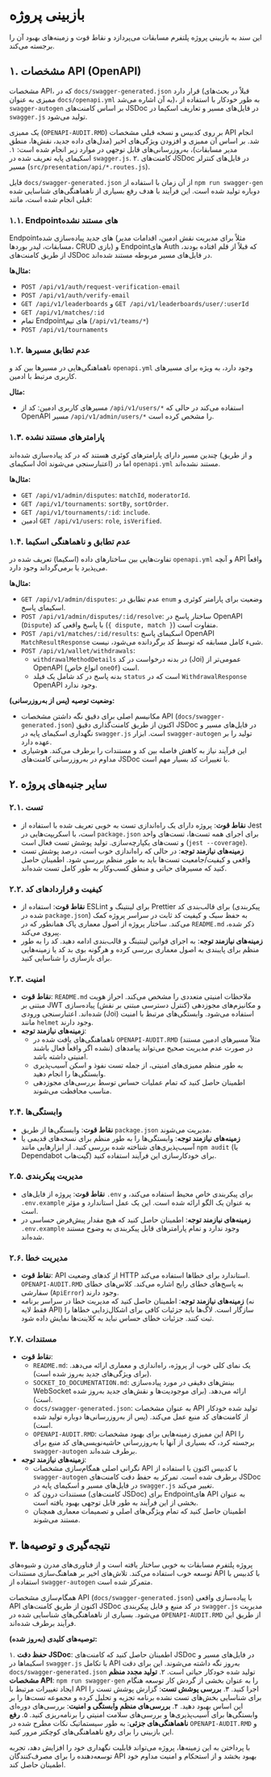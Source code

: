 # بازبینی پروژه

این سند به بازبینی پروژه پلتفرم مسابقات می‌پردازد و نقاط قوت و زمینه‌های بهبود آن را برجسته می‌کند.

## ۱. مشخصات API (OpenAPI)

مشخصات API، که در `docs/swagger-generated.json` قرار دارد (قبلاً در بحث‌های ممیزی به عنوان `docs/openapi.yml` به آن اشاره می‌شد)، به طور خودکار با استفاده از `swagger-autogen` بر اساس کامنت‌های JSDoc در فایل‌های مسیر و تعاریف اسکیما در `swagger.js` تولید می‌شود.

یک ممیزی (`OPENAPI-AUDIT.RMD`) بر روی کدبیس و نسخه قبلی مشخصات API انجام شد. بر اساس آن ممیزی و افزودن ویژگی‌های اخیر (مدل‌های داده جدید، نقش‌ها، منطق مدیر مسابقات)، به‌روزرسانی‌های قابل توجهی در موارد زیر انجام شده است:
۱. اسکیمای پایه تعریف شده در `swagger.js`.
۲. کامنت‌های JSDoc در فایل‌های کنترلر مسیر (`src/presentation/api/*.routes.js`).

فایل `docs/swagger-generated.json` از آن زمان با استفاده از `npm run swagger-gen` دوباره تولید شده است. این فرآیند با هدف رفع بسیاری از ناهماهنگی‌های شناسایی شده قبلی انجام شده است، مانند:

### ۱.۱. Endpointهای مستند نشده
Endpointهای جدید پیاده‌سازی شده (مثلاً برای مدیریت نقش ادمین، اقدامات مدیر مسابقات، لیدر بوردها، CRUD بازی) و Endpointهای Auth که قبلاً از قلم افتاده بودند، از طریق کامنت‌های JSDoc در فایل‌های مسیر مربوطه مستند شده‌اند.

**مثال‌ها:**
*   `POST /api/v1/auth/request-verification-email`
*   `POST /api/v1/auth/verify-email`
*   `GET /api/v1/leaderboards` و `GET /api/v1/leaderboards/user/:userId`
*   `GET /api/v1/matches/:id`
*   تمام Endpointهای تیم (`/api/v1/teams/*`)
*   `POST /api/v1/tournaments`

### ۱.۲. عدم تطابق مسیرها
ناهماهنگی‌هایی در مسیرها بین کد و `openapi.yml` وجود دارد، به ویژه برای مسیرهای کاربری مرتبط با ادمین.

**مثال:**
*   مسیرهای کاربری ادمین: کد از `/api/v1/users/*` استفاده می‌کند در حالی که OpenAPI مسیر `/api/v1/admin/users/*` را مشخص کرده است.

### ۱.۳. پارامترهای مستند نشده
چندین مسیر دارای پارامترهای کوئری هستند که در کد پیاده‌سازی شده‌اند (و از طریق اسکیمای Joi اعتبارسنجی می‌شوند) اما در `openapi.yml` مستند نشده‌اند.

**مثال‌ها:**
*   `GET /api/v1/admin/disputes`: `matchId`, `moderatorId`.
*   `GET /api/v1/tournaments`: `sortBy`, `sortOrder`.
*   `GET /api/v1/tournaments/:id`: `include`.
*   ادمین `GET /api/v1/users`: `role`, `isVerified`.

### ۱.۴. عدم تطابق و ناهماهنگی اسکیما
تفاوت‌هایی بین ساختارهای داده (اسکیما) تعریف شده در `openapi.yml` و آنچه API واقعاً می‌پذیرد یا برمی‌گرداند وجود دارد.

**مثال‌ها:**
*   `GET /api/v1/admin/disputes`: عدم تطابق در `enum` وضعیت برای پارامتر کوئری و اسکیمای پاسخ.
*   `POST /api/v1/admin/disputes/:id/resolve`: ساختار پاسخ در OpenAPI (`Dispute`) با پاسخ واقعی کد (`{ dispute, match }`) متفاوت است.
*   `POST /api/v1/matches/:id/results`: اسکیمای پاسخ OpenAPI `MatchResultResponse` شیء کامل مسابقه که توسط کد برگردانده می‌شود، نیست.
*   `POST /api/v1/wallet/withdrawals`:
    *   `withdrawalMethodDetails` در بدنه درخواست در کد (Joi) عمومی‌تر از OpenAPI (انواع خاص `oneOf`) است.
    *   بدنه پاسخ در کد شامل یک فیلد `status` است که در `WithdrawalResponse` OpenAPI وجود ندارد.

**وضعیت توصیه (پس از به‌روزرسانی):**
*   مکانیسم اصلی برای دقیق نگه داشتن مشخصات API (`docs/swagger-generated.json`) اکنون از طریق کامنت‌گذاری دقیق JSDoc در فایل‌های مسیر و نگهداری اسکیمای پایه در `swagger.js` است. ابزار `swagger-autogen` تولید را بر عهده دارد.
*   این فرآیند نیاز به کاهش فاصله بین کد و مستندات را برطرف می‌کند. هوشیاری مداوم در به‌روزرسانی کامنت‌های JSDoc با تغییرات کد بسیار مهم است.

## ۲. سایر جنبه‌های پروژه

### ۲.۱. تست
*   **نقاط قوت**: پروژه دارای یک راه‌اندازی تست به خوبی تعریف شده با استفاده از Jest است، با اسکریپت‌هایی در `package.json` برای اجرای همه تست‌ها، تست‌های واحد و تست‌های یکپارچه‌سازی. تولید پوشش تست فعال است (`jest --coverage`).
*   **زمینه‌های نیازمند توجه**: در حالی که راه‌اندازی خوب است، درصد پوشش تست واقعی و کیفیت/جامعیت تست‌ها باید به طور منظم بررسی شود. اطمینان حاصل کنید که مسیرهای حیاتی و منطق کسب‌وکار به طور کامل تست شده‌اند.

### ۲.۲. کیفیت و قراردادهای کد
*   **نقاط قوت**: استفاده از ESLint برای لینتینگ و Prettier برای قالب‌بندی کد (پیکربندی شده در `package.json`) به حفظ سبک و کیفیت کد ثابت در سراسر پروژه کمک می‌کند. ساختار پروژه از اصول معماری پاک همانطور که در `README.md` ذکر شده، پیروی می‌کند.
*   **زمینه‌های نیازمند توجه**: به اجرای قوانین لینتینگ و قالب‌بندی ادامه دهید. کد را به طور منظم برای پایبندی به اصول معماری بررسی کرده و هرگونه بوی بد کد یا زمینه‌هایی برای بازسازی را شناسایی کنید.

### ۲.۳. امنیت
*   **نقاط قوت**: `README.md` ملاحظات امنیتی متعددی را مشخص می‌کند. احراز هویت مبتنی بر JWT و مکانیزم‌های مجوزدهی (کنترل دسترسی مبتنی بر نقش) پیاده‌سازی شده‌اند. اعتبارسنجی ورودی (Joi) استفاده می‌شود. وابستگی‌های مرتبط با امنیت مانند `helmet` وجود دارند.
*   **زمینه‌های نیازمند توجه**:
    *   ناهماهنگی‌های یافت شده در `OPENAPI-AUDIT.RMD` (مثلاً مسیرهای ادمین مستند نشده اگر واقعاً فعال باشند) در صورت عدم مدیریت صحیح می‌تواند پیامدهای امنیتی داشته باشد.
    *   به طور منظم ممیزی‌های امنیتی، از جمله تست نفوذ و اسکن آسیب‌پذیری وابستگی‌ها را انجام دهید.
    *   اطمینان حاصل کنید که تمام عملیات حساس توسط بررسی‌های مجوزدهی مناسب محافظت می‌شوند.

### ۲.۴. وابستگی‌ها
*   **نقاط قوت**: وابستگی‌ها از طریق `package.json` مدیریت می‌شوند.
*   **زمینه‌های نیازمند توجه**: وابستگی‌ها را به طور منظم برای نسخه‌های قدیمی یا آسیب‌پذیری‌های شناخته شده بررسی کنید. از ابزارهایی مانند `npm audit` (یا Dependabot گیت‌هاب) برای خودکارسازی این فرآیند استفاده کنید.

### ۲.۵. مدیریت پیکربندی
*   **نقاط قوت**: پروژه از فایل‌های `.env` برای پیکربندی خاص محیط استفاده می‌کند، و `.env.example` به عنوان یک الگو ارائه شده است. این یک عمل استاندارد و مؤثر است.
*   **زمینه‌های نیازمند توجه**: اطمینان حاصل کنید که هیچ مقدار پیش‌فرض حساسی در `.env.example` وجود ندارد و تمام پارامترهای قابل پیکربندی به وضوح مستند شده‌اند.

### ۲.۶. مدیریت خطا
*   **نقاط قوت**: API از کدهای وضعیت HTTP استاندارد برای خطاها استفاده می‌کند. `OPENAPI-AUDIT.RMD` به پاسخ‌های خطای رایج اشاره می‌کند. کلاس‌های خطای سفارشی (`ApiError`) وجود دارند.
*   **زمینه‌های نیازمند توجه**: اطمینان حاصل کنید که مدیریت خطا در سراسر برنامه (نه فقط لایه API) سازگار است. لاگ‌ها باید جزئیات کافی برای اشکال‌زدایی خطاها را ثبت کنند. جزئیات خطای حساس نباید به کلاینت‌ها نمایش داده شود.

### ۲.۷. مستندات
*   **نقاط قوت**:
    *   `README.md`: یک نمای کلی خوب از پروژه، راه‌اندازی و معماری ارائه می‌دهد. (برای ویژگی‌های جدید به‌روز شده است).
    *   `SOCKET_IO_DOCUMENTATION.md`: بینش‌های دقیقی در مورد پیاده‌سازی WebSocket ارائه می‌دهد. (برای موجودیت‌ها و نقش‌های جدید به‌روز شده است).
    *   `docs/swagger-generated.json`: به عنوان مشخصات API تولید شده خودکار از کامنت‌های کد منبع عمل می‌کند. (پس از به‌روزرسانی‌ها دوباره تولید شده است).
    *   `OPENAPI-AUDIT.RMD`: این ممیزی زمینه‌هایی برای بهبود مشخصات API را برجسته کرد، که بسیاری از آنها با به‌روزرسانی حاشیه‌نویسی‌های کد منبع برای `swagger-autogen` برطرف شده‌اند.
*   **زمینه‌های نیازمند توجه**:
    *   نگرانی اصلی همگام‌سازی مشخصات API با کدبیس اکنون با استفاده از `swagger-autogen` برطرف شده است. تمرکز به حفظ دقت کامنت‌های JSDoc در فایل‌های مسیر و اسکیمای پایه در `swagger.js` تغییر می‌کند.
    *   مستندات درون کد (کامنت‌های JSDoc) برای Endpointهای API به عنوان بخشی از این فرآیند به طور قابل توجهی بهبود یافته است.
    *   اطمینان حاصل کنید که تمام ویژگی‌های اصلی و تصمیمات معماری همچنان مستند می‌شوند.

## ۳. نتیجه‌گیری و توصیه‌ها

پروژه پلتفرم مسابقات به خوبی ساختار یافته است و از فناوری‌های مدرن و شیوه‌های توسعه خوب استفاده می‌کند. تلاش‌های اخیر بر هماهنگ‌سازی مستندات API با کدبیس با استفاده از `swagger-autogen` متمرکز شده است.

همگام‌سازی مشخصات API (`docs/swagger-generated.json`) با پیاده‌سازی واقعی API اکنون از طریق کامنت‌های JSDoc در کد منبع و فایل پیکربندی `swagger.js` مدیریت می‌شود. بسیاری از ناهماهنگی‌های شناسایی شده در `OPENAPI-AUDIT.RMD` از طریق این فرآیند برطرف شده‌اند.

**توصیه‌های کلیدی (به‌روز شده):**

۱.  **حفظ دقت JSDoc**: اطمینان حاصل کنید که کامنت‌های JSDoc در فایل‌های مسیر و اسکیماها در `swagger.js` با تکامل API به‌روز نگه داشته می‌شوند. این برای دقت `docs/swagger-generated.json` تولید شده خودکار حیاتی است.
۲.  **تولید مجدد منظم مشخصات API**: `npm run swagger-gen` را به عنوان بخشی از گردش کار توسعه هنگام ایجاد تغییرات مرتبط با API اجرا کنید.
۳.  **بررسی پوشش تست**: گزارش پوشش تست را برای شناسایی بخش‌های تست نشده برنامه تجزیه و تحلیل کرده و مجموعه تست‌ها را بر این اساس بهبود دهید.
۴.  **بررسی‌های منظم وابستگی و امنیت**: بررسی‌های دوره‌ای وابستگی‌ها برای آسیب‌پذیری‌ها و بررسی‌های سلامت امنیتی را برنامه‌ریزی کنید.
۵.  **رفع ناهماهنگی‌های جزئی**: به طور سیستماتیک نکات مطرح شده در `OPENAPI-AUDIT.RMD` و این بازبینی را برای رفع ناهماهنگی‌های کوچکتر مرور کنید.

با پرداختن به این زمینه‌ها، پروژه می‌تواند قابلیت نگهداری خود را افزایش دهد، تجربه توسعه‌دهنده را برای مصرف‌کنندگان API بهبود بخشد و از استحکام و امنیت مداوم خود اطمینان حاصل کند.
